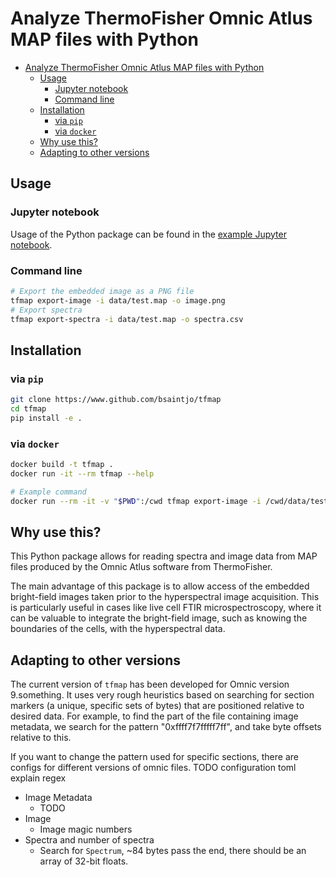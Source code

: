 # Analyze ThermoFisher Omnic Atlus MAP files with Python

- [Analyze ThermoFisher Omnic Atlus MAP files with Python](#analyze-thermofisher-omnic-atlus-map-files-with-python)
  - [Usage](#usage)
    - [Jupyter notebook](#jupyter-notebook)
    - [Command line](#command-line)
  - [Installation](#installation)
    - [via `pip`](#via-pip)
    - [via `docker`](#via-docker)
  - [Why use this?](#why-use-this)
  - [Adapting to other versions](#adapting-to-other-versions)

## Usage

### Jupyter notebook

Usage of the Python package can be found in the [example Jupyter notebook](notebooks/example.ipynb).

### Command line

```bash
# Export the embedded image as a PNG file
tfmap export-image -i data/test.map -o image.png
# Export spectra
tfmap export-spectra -i data/test.map -o spectra.csv
```

## Installation

### via `pip`

```bash
git clone https://www.github.com/bsaintjo/tfmap
cd tfmap
pip install -e .
```

### via `docker`

```bash
docker build -t tfmap .
docker run -it --rm tfmap --help

# Example command
docker run --rm -it -v "$PWD":/cwd tfmap export-image -i /cwd/data/test.map -o /cwd/result.png
```

## Why use this?

This Python package allows for reading spectra and image data from MAP files produced by the Omnic Atlus software from ThermoFisher.

The main advantage of this package is to allow access of the embedded bright-field images taken prior to the hyperspectral image acquisition. This is particularly useful in cases like live cell FTIR microspectroscopy, where it can be valuable to integrate the bright-field image, such as knowing the boundaries of the cells, with the hyperspectral data.

## Adapting to other versions

The current version of `tfmap` has been developed for Omnic version 9.something. It uses very rough heuristics based on searching for section markers (a unique, specific sets of bytes) that are positioned relative to desired data. For example, to find the part of the file containing image metadata, we search for the pattern "0xffff7f7fffff7ff", and take byte offsets relative to this.

If you want to change the pattern used for specific sections, there are configs for different versions of omnic files.
TODO configuration toml explain
regex

- Image Metadata
  - TODO
- Image
  - Image magic numbers
- Spectra and number of spectra
  - Search for `Spectrum`, ~84 bytes pass the end, there should be an array of 32-bit floats.
